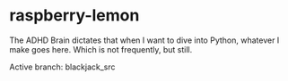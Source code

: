 # raspberry-lemon
The ADHD Brain dictates that when I want to dive into Python, whatever I make goes here. Which is not frequently, but still.

Active branch: blackjack_src

